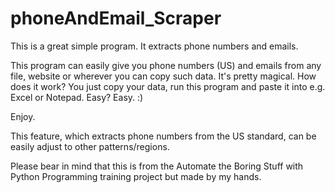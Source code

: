 # phoneAndEmail_Scraper
This is a great simple program. It extracts phone numbers and emails.

This program can easily give you phone numbers (US) and emails from any file, website or wherever you can copy such data. It's pretty magical.
How does it work?
You just copy your data, run this program and paste it into e.g. Excel or Notepad.
Easy? Easy. :)

Enjoy.

This feature, which extracts phone numbers from the US standard, can be easily adjust to other patterns/regions.

Please bear in mind that this is from the Automate the Boring Stuff with Python Programming training project but made by my hands.
